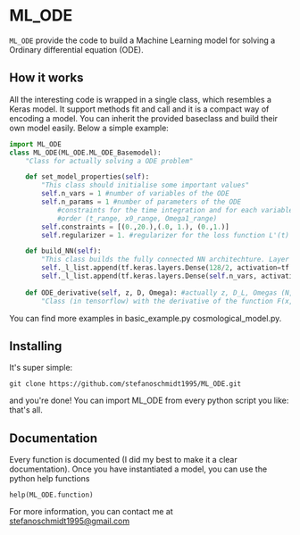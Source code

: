 # ML_ODE

``ML_ODE`` provide the code to build a Machine Learning model for solving a Ordinary differential equation (ODE).

## How it works

All the interesting code is wrapped in a single class, which resembles a Keras model. It support methods fit and call and it is a compact way of encoding a model.
You can inherit the provided baseclass and build their own model easily.
Below a simple example:

```Python
import ML_ODE
class ML_ODE(ML_ODE.ML_ODE_Basemodel):
	"Class for actually solving a ODE problem"

	def set_model_properties(self):
		"This class should initialise some important values"
		self.n_vars = 1 #number of variables of the ODE
		self.n_params = 1 #number of parameters of the ODE
			#constraints for the time integration and for each variable/parameter
			#order (t_range, x0_range, Omega1_range)
		self.constraints = [(0.,20.),(.0, 1.), (0.,1.)] 
		self.regularizer = 1. #regularizer for the loss function L'(t) = L(t) *exp(regularizer*t)

	def build_NN(self):
		"This class builds the fully connected NN architechture. Layer sequence should be provided by a list of layers (in self._l_list)"
		self._l_list.append(tf.keras.layers.Dense(128/2, activation=tf.nn.sigmoid) )
		self._l_list.append(tf.keras.layers.Dense(self.n_vars, activation=tf.keras.activations.linear))
	
	def ODE_derivative(self, z, D, Omega): #actually z, D_L, Omegas (N,2)
		"Class (in tensorflow) with the derivative of the function F(x,t). Output shape should be (None,n_vars) or (None,)"
```

You can find more examples in basic\_example.py cosmological\_model.py.

## Installing

It's super simple:

``git clone https://github.com/stefanoschmidt1995/ML_ODE.git``

and you're done! You can import ML_ODE from every python script you like: that's all. 

## Documentation

Every function is documented (I did my best to make it a clear documentation).
Once you have instantiated a model, you can use the python help functions

``help(ML_ODE.function)``

For more information, you can contact me at [stefanoschmidt1995@gmail.com](mailto:stefanoschmidt1995@gmail.com)



